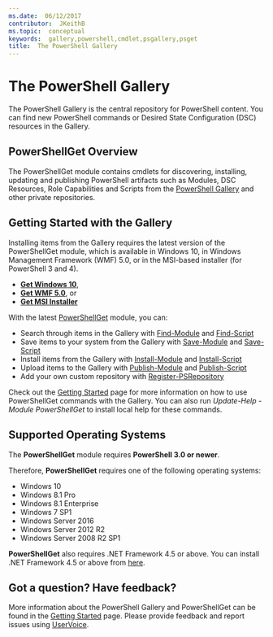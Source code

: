 ```yaml
---
ms.date:  06/12/2017
contributor:  JKeithB
ms.topic:  conceptual
keywords:  gallery,powershell,cmdlet,psgallery,psget
title:  The PowerShell Gallery
---
```


# The PowerShell Gallery

The PowerShell Gallery is the central repository for PowerShell content. You can find new PowerShell commands or Desired State Configuration (DSC) resources in the Gallery.

## PowerShellGet Overview

The PowerShellGet module contains cmdlets for discovering, installing, updating and publishing PowerShell artifacts such as Modules, DSC Resources, Role Capabilities and Scripts from the [PowerShell Gallery](https://www.PowerShellGallery.com) and other private repositories.

## Getting Started with the Gallery

Installing items from the Gallery requires the latest version of the PowerShellGet module, which is available in Windows 10, in Windows Management Framework (WMF) 5.0, or in the MSI-based installer (for PowerShell 3 and 4).

- [**Get Windows 10**](http://go.microsoft.com/fwlink/?LinkID=624830&clcid=0x409),
- [**Get WMF 5.0**](http://go.microsoft.com/fwlink/?LinkId=398175), or
- [**Get MSI Installer**](http://go.microsoft.com/fwlink/?LinkID=746217&clcid=0x409)

With the latest
[PowerShellGet](http://go.microsoft.com/fwlink/?LinkID=760387&clcid=0x409)
module, you can:

-   Search through items in the Gallery with
    [Find-Module](https://go.microsoft.com/fwlink/?LinkId=821658)
    and
    [Find-Script](https://go.microsoft.com/fwlink/?LinkId=822322)
-   Save items to your system from the Gallery with
    [Save-Module](https://go.microsoft.com/fwlink/?LinkId=821669)
    and
    [Save-Script](https://go.microsoft.com/fwlink/?LinkId=822334)
-   Install items from the Gallery with
    [Install-Module](https://go.microsoft.com/fwlink/?LinkId=821663)
    and
    [Install-Script](https://go.microsoft.com/fwlink/?LinkId=822327)
-   Upload items to the Gallery with
    [Publish-Module](https://go.microsoft.com/fwlink/?LinkId=821666)
    and
    [Publish-Script](https://go.microsoft.com/fwlink/?LinkId=822331)
-   Add your own custom repository with
    [Register-PSRepository](https://go.microsoft.com/fwlink/?LinkId=821668)

Check out the [Getting Started](psgallery/psgallery_gettingstarted.md) page for more information on how to use PowerShellGet commands with the Gallery. You can also run *Update-Help -Module PowerShellGet* to install local help for these commands.

## Supported Operating Systems

The **PowerShellGet** module requires **PowerShell 3.0 or newer**.

Therefore, **PowerShellGet** requires one of the following operating systems:

- Windows 10
- Windows 8.1 Pro
- Windows 8.1 Enterprise
- Windows 7 SP1
- Windows Server 2016
- Windows Server 2012 R2
- Windows Server 2008 R2 SP1

**PowerShellGet** also  requires .NET Framework 4.5 or above. You can install .NET Framework 4.5 or above from [here](https://msdn.microsoft.com/library/5a4x27ek.aspx).


## Got a question? Have feedback?

More information about the PowerShell Gallery and PowerShellGet can be found in the [Getting Started](psgallery/psgallery_gettingstarted.md) page. Please provide feedback and report issues using [UserVoice](http://windowsserver.uservoice.com/forums/301869-powershell).